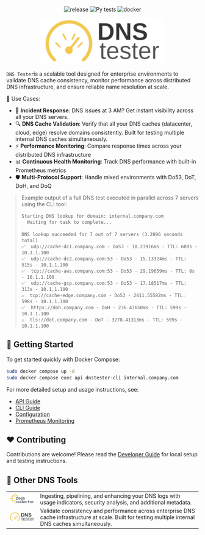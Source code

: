 <p align="center">
  <img src="https://img.shields.io/github/v/release/dmachard/dns-tester?logo=github&sort=semver" alt="release"/>
  <img src="https://img.shields.io/badge/pytest-44-green" alt="Py tests"/>
  <img src="https://img.shields.io/docker/pulls/dmachard/dnstester.svg" alt="docker"/>
</p>

<p align="center">
  <img src="docs/logo-dns-tester.png" alt="DNS-collector"/>
</p>

`DNS Tester`is a scalable tool designed for enterprise environments to validate DNS cache consistency, monitor performance across distributed DNS infrastructure, and ensure reliable name resolution at scale.

🎯 Use Cases:
- 🚨 **Incident Response**: DNS issues at 3 AM? Get instant visibility across all your DNS servers.
- 🔍 **DNS Cache Validation**: Verify that all your DNS caches (datacenter, cloud, edge) resolve domains consistently. Built for testing multiple internal DNS caches simultaneously.
- ⚡ **Performance Monitoring**: Compare response times across your distributed DNS infrastructure
- 📊 **Continuous Health Monitoring**: Track DNS performance with built-in Prometheus metrics
- 🛡️ **Multi-Protocol Support**: Handle mixed environments with Do53, DoT, DoH, and DoQ

> Example output of a full DNS test executed in parallel across 7 servers using the CLI tool:
> 
> ```
> Starting DNS lookup for domain: internal.company.com
>   Waiting for task to complete...
> 
> DNS lookup succeeded for 7 out of 7 servers (3.2896 seconds total)
> ✅  udp://cache-dc1.company.com - Do53 - 18.23916ms - TTL: 600s - 10.1.1.100
> ✅  udp://cache-dc2.company.com:53 - Do53 - 15.13324ms - TTL: 515s - 10.1.1.100
> ✅  tcp://cache-aws.company.com:53 - Do53 - 29.19659ms - TTL: 8s - 10.1.1.100
> ✅  udp://cache-gcp.company.com:53 - Do53 - 17.18517ms - TTL: 313s - 10.1.1.100
> ⚠️  tcp://cache-edge.company.com - Do53 - 2411.55582ms - TTL: 598s - 10.1.1.100
> ✅  https://doh.company.com - DoH - 236.43650ms - TTL: 599s - 10.1.1.100
> ⚠️  tls://dot.company.com - DoT - 3278.41313ms - TTL: 599s - 10.1.1.100
> ```

## 🚀 Getting Started

To get started quickly with Docker Compose:

```bash
sudo docker compose up -d
sudo docker compose exec api dnstester-cli internal.company.com
```

For more detailed setup and usage instructions, see:
- [API Guide](docs/API_GUIDE.md) 
- [CLI Guide](docs/CLI_GUIDE.md) 
- [Configuration](docs/CONFIG.md)
- [Prometheus Monitoring](docs/MONITORING.md)

## ❤️ Contributing

Contributions are welcome!
Please read the [Developer Guide](CONTRIBUTING.md) for local setup and testing instructions.

## 🧰 Other DNS Tools

| | |
|:--:|------------|
| <a href="https://github.com/dmachard/DNS-collector" target="_blank"><img src="https://github.com/dmachard/DNS-collector/blob/main/docs/dns-collector_logo.png?raw=true" alt="DNS-collector" width="200"/></a> | Ingesting, pipelining, and enhancing your DNS logs with usage indicators, security analysis, and additional metadata. |
| <a href="https://github.com/dmachard/DNS-tester" target="_blank"><img src="https://github.com/dmachard/DNS-tester/blob/main/docs/logo-dns-tester.png?raw=true" alt="DNS-collector" width="200"/></a> | Validate consistency and performance across enterprise DNS cache infrastructure at scale. Built for testing multiple internal DNS caches simultaneously. |
